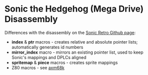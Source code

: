 Sonic the Hedgehog (Mega Drive) Disassembly
===========================================

Differences with the disassembly on the [Sonic Retro Github page](https://github.com/sonicretro/s1disasm):

* __index__ & __ptr__ macros - creates relative and absolute pointer lists; automatically generates id numbers
* __mirror_index__ macro - mirrors an existing pointer list, used to keep Sonic's mappings and DPLCs aligned
* __spritemap__ & __piece__ macros - creates sprite mappings
* Z80 macros - see [axm68k](https://github.com/cvghivebrain/axm68k)